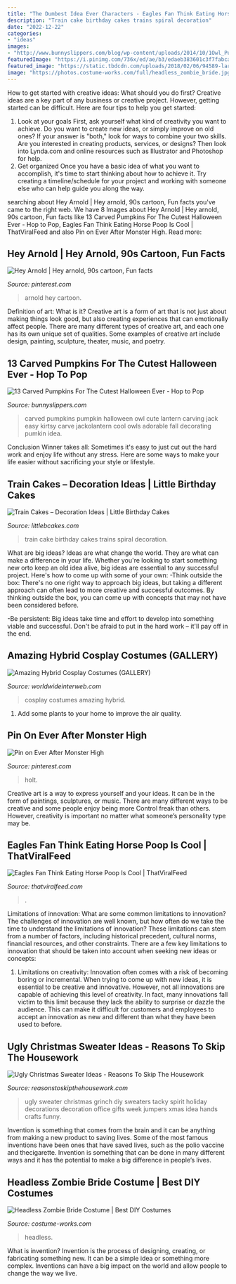 ```yaml
---
title: "The Dumbest Idea Ever Characters - Eagles Fan Think Eating Horse Poop Is Cool"
description: "Train cake birthday cakes trains spiral decoration"
date: "2022-12-22"
categories:
- "ideas"
images:
- "http://www.bunnyslippers.com/blog/wp-content/uploads/2014/10/1Owl_Pumpkin.jpg"
featuredImage: "https://i.pinimg.com/736x/ed/ae/b3/edaeb383601c3f7fabca50d97f76ea36.jpg"
featured_image: "https://static.tbdcdn.com/uploads/2018/02/06/94589-large-496655.png"
image: "https://photos.costume-works.com/full/headless_zombie_bride.jpg"
---
```



How to get started with creative ideas: What should you do first?
Creative ideas are a key part of any business or creative project. However, getting started can be difficult. Here are four tips to help you get started:
1. Look at your goals 
First, ask yourself what kind of creativity you want to achieve. Do you want to create new ideas, or simply improve on old ones? If your answer is "both," look for ways to combine your two skills. Are you interested in creating products, services, or designs? Then look into Lynda.com and online resources such as Illustrator and Photoshop for help.
2. Get organized 
Once you have a basic idea of what you want to accomplish, it's time to start thinking about how to achieve it. Try creating a timeline/schedule for your project and working with someone else who can help guide you along the way.

	

		
searching about Hey Arnold | Hey arnold, 90s cartoon, Fun facts you've came to the right web. We have 8 Images about Hey Arnold | Hey arnold, 90s cartoon, Fun facts like 13 Carved Pumpkins For The Cutest Halloween Ever - Hop to Pop, Eagles Fan Think Eating Horse Poop Is Cool | ThatViralFeed and also Pin on Ever After Monster High. Read more:
		
    
## Hey Arnold | Hey Arnold, 90s Cartoon, Fun Facts

<img loading=lazy src="https://i.pinimg.com/736x/73/ce/73/73ce73ab01b91be37ef43f2b09a47abf--s-nickelodeon-hey-arnold.jpg" onerror="this.onerror=null;this.src='https://tse4.mm.bing.net/th?id=OIP.Z1QY0flbp7WR8DdFCuxGtwHaNJ&amp;pid=15.1';" alt="Hey Arnold | Hey arnold, 90s cartoon, Fun facts">

_Source: pinterest.com_

>arnold hey cartoon. 

	

Definition of art: What is it?
Creative art is a form of art that is not just about making things look good, but also creating experiences that can emotionally affect people. There are many different types of creative art, and each one has its own unique set of qualities. Some examples of creative art include design, painting, sculpture, theater, music, and poetry.

    
## 13 Carved Pumpkins For The Cutest Halloween Ever - Hop To Pop

<img loading=lazy src="http://www.bunnyslippers.com/blog/wp-content/uploads/2014/10/1Owl_Pumpkin.jpg" onerror="this.onerror=null;this.src='https://tse3.mm.bing.net/th?id=OIP.Bhd7iAI9V-_Hadx3q17W4AAAAA&amp;pid=15.1';" alt="13 Carved Pumpkins For The Cutest Halloween Ever - Hop to Pop">

_Source: bunnyslippers.com_

>carved pumpkins pumpkin halloween owl cute lantern carving jack easy kirtsy carve jackolantern cool owls adorable fall decorating pumkin idea. 

	

Conclusion
Winner takes all: Sometimes it's easy to just cut out the hard work and enjoy life without any stress. Here are some ways to make your life easier without sacrificing your style or lifestyle.

    
## Train Cakes – Decoration Ideas | Little Birthday Cakes

<img loading=lazy src="http://www.littlebcakes.com/wp-content/uploads/2013/08/Train-Birthday-Cake-Pictures.jpg" onerror="this.onerror=null;this.src='https://tse2.mm.bing.net/th?id=OIP.vv-XZlmMdEovvx31GBSswAHaE7&amp;pid=15.1';" alt="Train Cakes – Decoration Ideas | Little Birthday Cakes">

_Source: littlebcakes.com_

>train cake birthday cakes trains spiral decoration. 

	

What are big ideas?
Ideas are what change the world. They are what can make a difference in your life. Whether you're looking to start something new orto keep an old idea alive, big ideas are essential to any successful project. Here's how to come up with some of your own: 
-Think outside the box: There's no one right way to approach big ideas, but taking a different approach can often lead to more creative and successful outcomes. By thinking outside the box, you can come up with concepts that may not have been considered before. 

-Be persistent: Big ideas take time and effort to develop into something viable and successful. Don't be afraid to put in the hard work – it'll pay off in the end.

    
## Amazing Hybrid Cosplay Costumes (GALLERY)

<img loading=lazy src="http://worldwideinterweb.com/wp-content/uploads/2017/05/singularity-cosplay-3.jpg" onerror="this.onerror=null;this.src='https://tse1.mm.bing.net/th?id=OIP.7hErDTrpyV4DsU79mbp-AgHaLR&amp;pid=15.1';" alt="Amazing Hybrid Cosplay Costumes (GALLERY)">

_Source: worldwideinterweb.com_

>cosplay costumes amazing hybrid. 

	

1. Add some plants to your home to improve the air quality.

    
## Pin On Ever After Monster High

<img loading=lazy src="https://i.pinimg.com/736x/ed/ae/b3/edaeb383601c3f7fabca50d97f76ea36.jpg" onerror="this.onerror=null;this.src='https://tse3.mm.bing.net/th?id=OIP.vhT6_tkNXOiOIsrhAQJEbgHaHF&amp;pid=15.1';" alt="Pin on Ever After Monster High">

_Source: pinterest.com_

>holt. 

	

Creative art is a way to express yourself and your ideas. It can be in the form of paintings, sculptures, or music. There are many different ways to be creative and some people enjoy being more Control freak than others. However, creativity is important no matter what someone’s personality type may be.

    
## Eagles Fan Think Eating Horse Poop Is Cool | ThatViralFeed

<img loading=lazy src="https://static.tbdcdn.com/uploads/2018/02/06/94589-large-496655.png" onerror="this.onerror=null;this.src='https://tse4.mm.bing.net/th?id=OIP.EP6TJX0Y6Ta_MYP3sJV0XQAAAA&amp;pid=15.1';" alt="Eagles Fan Think Eating Horse Poop Is Cool | ThatViralFeed">

_Source: thatviralfeed.com_

>. 

	

Limitations of innovation: What are some common limitations to innovation?
The challenges of innovation are well known, but how often do we take the time to understand the limitations of innovation? These limitations can stem from a number of factors, including historical precedent, cultural norms, financial resources, and other constraints.
There are a few key limitations to innovation that should be taken into account when seeking new ideas or concepts:

1. Limitations on creativity: Innovation often comes with a risk of becoming boring or incremental. When trying to come up with new ideas, it is essential to be creative and innovative. However, not all innovations are capable of achieving this level of creativity. In fact, many innovations fall victim to this limit because they lack the ability to surprise or dazzle the audience. This can make it difficult for customers and employees to accept an innovation as new and different than what they have been used to before.


    
## Ugly Christmas Sweater Ideas - Reasons To Skip The Housework

<img loading=lazy src="https://i1.wp.com/www.reasonstoskipthehousework.com/wp-content/uploads/2016/11/Grinch-sweater.jpg?resize=720%2C960&amp;ssl=1" onerror="this.onerror=null;this.src='https://tse4.mm.bing.net/th?id=OIP.UvVmNn4EKZsFMk0jp9OB0gHaJ4&amp;pid=15.1';" alt="Ugly Christmas Sweater Ideas - Reasons To Skip The Housework">

_Source: reasonstoskipthehousework.com_

>ugly sweater christmas grinch diy sweaters tacky spirit holiday decorations decoration office gifts week jumpers xmas idea hands crafts funny. 

	

Invention is something that comes from the brain and it can be anything from making a new product to saving lives. Some of the most famous inventions have been ones that have saved lives, such as the polio vaccine and thecigarette. Invention is something that can be done in many different ways and it has the potential to make a big difference in people’s lives.

    
## Headless Zombie Bride Costume | Best DIY Costumes

<img loading=lazy src="https://photos.costume-works.com/full/headless_zombie_bride.jpg" onerror="this.onerror=null;this.src='https://tse2.mm.bing.net/th?id=OIP.ucr8paYa-kp5sug6JO_qQwHaJ3&amp;pid=15.1';" alt="Headless Zombie Bride Costume | Best DIY Costumes">

_Source: costume-works.com_

>headless. 

	

What is invention?
Invention is the process of designing, creating, or fabricating something new. It can be a simple idea or something more complex. Inventions can have a big impact on the world and allow people to change the way we live.

